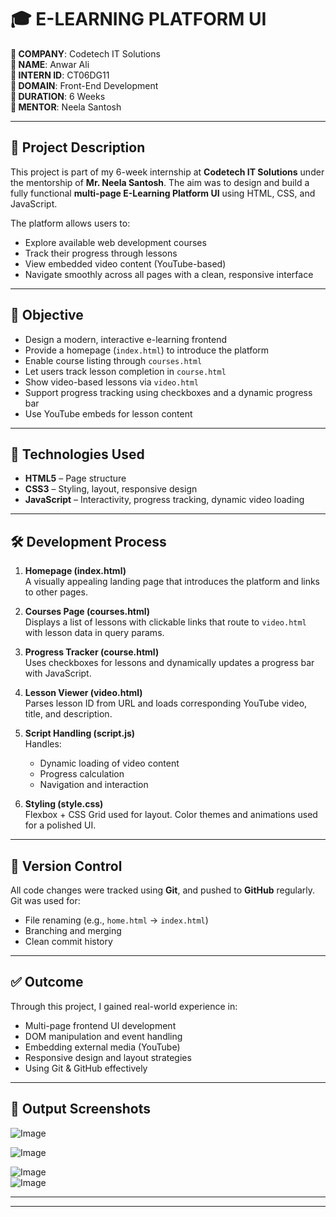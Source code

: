# 🎓 E-LEARNING PLATFORM UI

**🔹 COMPANY**: Codetech IT Solutions  
**🔹 NAME**: Anwar Ali  
**🔹 INTERN ID**: CT06DG11  
**🔹 DOMAIN**: Front-End Development  
**🔹 DURATION**: 6 Weeks  
**🔹 MENTOR**: Neela Santosh

---

## 📝 Project Description

This project is part of my 6-week internship at **Codetech IT Solutions** under the mentorship of **Mr. Neela Santosh**. The aim was to design and build a fully functional **multi-page E-Learning Platform UI** using HTML, CSS, and JavaScript.

The platform allows users to:
- Explore available web development courses  
- Track their progress through lessons  
- View embedded video content (YouTube-based)  
- Navigate smoothly across all pages with a clean, responsive interface  

---

## 🎯 Objective

- Design a modern, interactive e-learning frontend
- Provide a homepage (`index.html`) to introduce the platform
- Enable course listing through `courses.html`
- Let users track lesson completion in `course.html`
- Show video-based lessons via `video.html`
- Support progress tracking using checkboxes and a dynamic progress bar
- Use YouTube embeds for lesson content

---

## 🧱 Technologies Used

- **HTML5** – Page structure
- **CSS3** – Styling, layout, responsive design
- **JavaScript** – Interactivity, progress tracking, dynamic video loading

---

## 🛠️ Development Process

1. **Homepage (index.html)**  
   A visually appealing landing page that introduces the platform and links to other pages.

2. **Courses Page (courses.html)**  
   Displays a list of lessons with clickable links that route to `video.html` with lesson data in query params.

3. **Progress Tracker (course.html)**  
   Uses checkboxes for lessons and dynamically updates a progress bar with JavaScript.

4. **Lesson Viewer (video.html)**  
   Parses lesson ID from URL and loads corresponding YouTube video, title, and description.

5. **Script Handling (script.js)**  
   Handles:
   - Dynamic loading of video content
   - Progress calculation
   - Navigation and interaction

6. **Styling (style.css)**  
   Flexbox + CSS Grid used for layout. Color themes and animations used for a polished UI.

---

## 🔁 Version Control

All code changes were tracked using **Git**, and pushed to **GitHub** regularly. Git was used for:
- File renaming (e.g., `home.html` → `index.html`)
- Branching and merging
- Clean commit history

---

## ✅ Outcome

Through this project, I gained real-world experience in:
- Multi-page frontend UI development
- DOM manipulation and event handling
- Embedding external media (YouTube)
- Responsive design and layout strategies
- Using Git & GitHub effectively

---

## 📸 Output Screenshots

![Image](https://github.com/user-attachments/assets/6baa1c27-2dbf-4f01-b21c-e79d5394f17d)

![Image](https://github.com/user-attachments/assets/b6f6066b-9187-483e-b1c9-550763e58265)

![Image](https://github.com/user-attachments/assets/d93fc6d0-862b-4d05-a0cb-123f8b6224cf)  
![Image](https://github.com/user-attachments/assets/bca50c26-090d-4ba9-b72d-41d4dc62e643)

---

---

